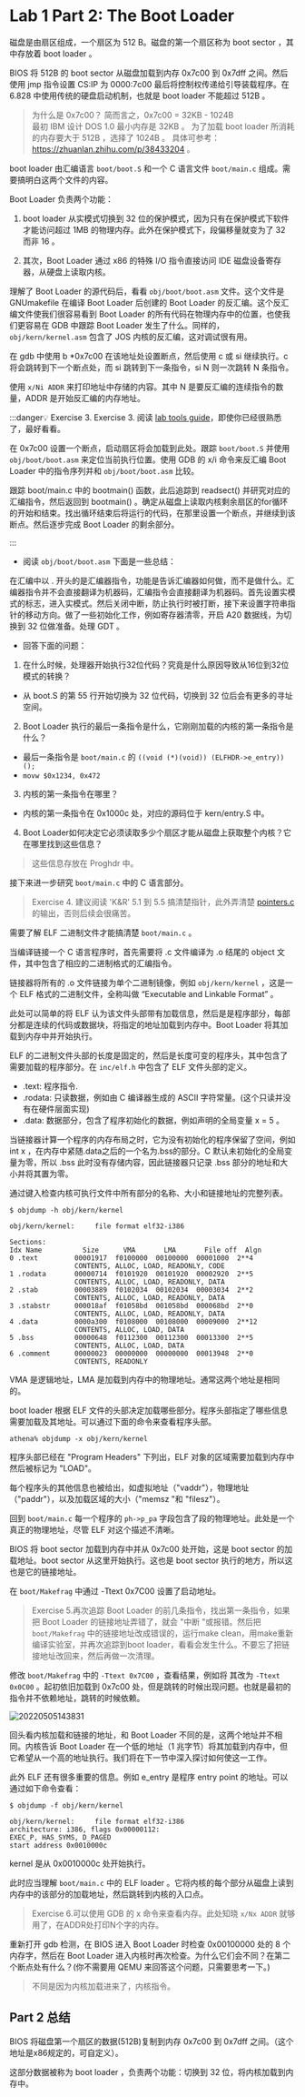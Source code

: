 # Lab 1 Part 2: The Boot Loader

磁盘是由扇区组成，一个扇区为 512 B。磁盘的第一个扇区称为 boot sector ，其中存放着 boot loader 。

BIOS 将 512B 的 boot sector 从磁盘加载到内存 0x7c00 到 0x7dff 之间。然后使用 jmp 指令设置 CS:IP 为 0000:7c00 最后将控制权传递给引导装载程序。在 6.828 中使用传统的硬盘启动机制，也就是 boot loader 不能超过 512B 。

> 为什么是 0x7c00？
> 简而言之，0x7c00 = 32KB - 1024B  
> 最初 IBM 设计 DOS 1.0 最小内存是 32KB 。
> 为了加载 boot loader 所消耗的内存要大于 512B ，选择了 1024B 。
> 具体可参考：https://zhuanlan.zhihu.com/p/38433204 。

boot loader 由汇编语言 `boot/boot.S` 和一个 C 语言文件 `boot/main.c` 组成。需要搞明白这两个文件的内容。

Boot Loader 负责两个功能：

1. boot loader 从实模式切换到 32 位的保护模式，因为只有在保护模式下软件才能访问超过 1MB 的物理内存。此外在保护模式下，段偏移量就变为了 32 而非 16 。

2. 其次，Boot Loader 通过 x86 的特殊 I/O 指令直接访问 IDE 磁盘设备寄存器，从硬盘上读取内核。

理解了 Boot Loader 的源代码后，看看 `obj/boot/boot.asm` 文件。这个文件是 GNUmakefile 在编译 Boot Loader 后创建的 Boot Loader 的反汇编。这个反汇编文件使我们很容易看到 Boot Loader 的所有代码在物理内存中的位置，也使我们更容易在 GDB 中跟踪 Boot Loader 发生了什么。同样的，`obj/kern/kernel.asm` 包含了 JOS 内核的反汇编，这对调试很有用。

在 gdb 中使用 b *0x7c00 在该地址处设置断点，然后使用 c 或 si 继续执行。c 将会跳转到下一个断点处，而 si 跳转到下一条指令，si N 则一次跳转 N 条指令。

使用 `x/Ni ADDR` 来打印地址中存储的内容。其中 N 是要反汇编的连续指令的数量，ADDR 是开始反汇编的内存地址。

:::danger💡 Exercise 3.
Exercise 3. 阅读 [lab tools guide](https://pdos.csail.mit.edu/6.828/2018/labguide.html)，即使你已经很熟悉了，最好看看。

在 0x7c00 设置一个断点，启动扇区将会加载到此处。跟踪 `boot/boot.S` 并使用 `obj/boot/boot.asm` 来定位当前执行位置。使用 GDB 的 x/i 命令来反汇编 Boot Loader 中的指令序列并和 `obj/boot/boot.asm` 比较。

跟踪 boot/main.c 中的 bootmain() 函数，此后追踪到 readsect() 并研究对应的汇编指令，然后返回到 bootmain() 。确定从磁盘上读取内核剩余扇区的for循环的开始和结束。找出循环结束后将运行的代码，在那里设置一个断点，并继续到该断点。然后逐步完成 Boot Loader 的剩余部分。

:::

* 阅读 `obj/boot/boot.asm` 下面是一些总结：

在汇编中以 . 开头的是汇编器指令，功能是告诉汇编器如何做，而不是做什么。汇编器指令并不会直接翻译为机器码，汇编指令会直接翻译为机器码。首先设置实模式的标志，进入实模式。然后关闭中断，防止执行时被打断，接下来设置字符串指针的移动方向。做了一些初始化工作，例如寄存器清零，开启 A20 数据线，为切换到 32 位做准备。处理 GDT 。



* 回答下面的问题：

1. 在什么时候，处理器开始执行32位代码？究竟是什么原因导致从16位到32位模式的转换？

* 从 boot.S 的第 55 行开始切换为 32 位代码，切换到 32 位后会有更多的寻址空间。

2. Boot Loader 执行的最后一条指令是什么，它刚刚加载的内核的第一条指令是什么？

* 最后一条指令是 `boot/main.c` 的 `((void (*)(void)) (ELFHDR->e_entry))();` 
*  `movw $0x1234, 0x472`

3. 内核的第一条指令在哪里？

* 内核的第一条指令在 0x1000c 处，对应的源码位于 kern/entry.S 中。

4. Boot Loader如何决定它必须读取多少个扇区才能从磁盘上获取整个内核？它在哪里找到这些信息？

> 这些信息存放在 Proghdr 中。

接下来进一步研究 `boot/main.c` 中的 C 语言部分。

> Exercise 4. 建议阅读 'K&R' 5.1 到 5.5 搞清楚指针，此外弄清楚 [pointers.c](https://pdos.csail.mit.edu/6.828/2018/labs/lab1/pointers.c) 的输出，否则后续会很痛苦。

需要了解 ELF 二进制文件才能搞清楚 `boot/main.c` 。

当编译链接一个 C 语言程序时，首先需要将 .c 文件编译为 .o 结尾的 object 文件，其中包含了相应的二进制格式的汇编指令。

链接器将所有的 .o 文件链接为单个二进制镜像，例如 `obj/kern/kernel` ，这是一个 ELF 格式的二进制文件，全称叫做 “Executable and Linkable Format” 。

此处可以简单的将 ELF 认为该文件头部带有加载信息，然后是是程序部分，每部分都是连续的代码或数据块，将指定的地址加载到内存中。Boot Loader 将其加载到内存中并开始执行。

ELF 的二进制文件头部的长度是固定的，然后是长度可变的程序头，其中包含了需要加载的程序部分。在 `inc/elf.h` 中包含了 ELF 文件头部的定义。

* .text: 程序指令.
* .rodata: 只读数据，例如由 C 编译器生成的 ASCII 字符常量。(这个只读并没有在硬件层面实现)
* .data: 数据部分，包含了程序初始化的数据，例如声明的全局变量 x = 5 。

当链接器计算一个程序的内存布局之时，它为没有初始化的程序保留了空间，例如 int x ，在内存中紧随.data之后的一个名为.bss的部分。C 默认未初始化的全局变量为零，所以 .bss 此时没有存储内容，因此链接器只记录 .bss 部分的地址和大小并将其置为零。

通过键入检查内核可执行文件中所有部分的名称、大小和链接地址的完整列表。

    $ objdump -h obj/kern/kernel

    obj/kern/kernel:     file format elf32-i386

    Sections:
    Idx Name          Size      VMA       LMA       File off  Algn
    0 .text         00001917  f0100000  00100000  00001000  2**4
                    CONTENTS, ALLOC, LOAD, READONLY, CODE
    1 .rodata       00000714  f0101920  00101920  00002920  2**5
                    CONTENTS, ALLOC, LOAD, READONLY, DATA
    2 .stab         00003889  f0102034  00102034  00003034  2**2
                    CONTENTS, ALLOC, LOAD, READONLY, DATA
    3 .stabstr      000018af  f01058bd  001058bd  000068bd  2**0
                    CONTENTS, ALLOC, LOAD, READONLY, DATA
    4 .data         0000a300  f0108000  00108000  00009000  2**12
                    CONTENTS, ALLOC, LOAD, DATA
    5 .bss          00000648  f0112300  00112300  00013300  2**5
                    CONTENTS, ALLOC, LOAD, DATA
    6 .comment      00000023  00000000  00000000  00013948  2**0
                    CONTENTS, READONLY

VMA 是逻辑地址，LMA 是加载到内存中的物理地址。通常这两个地址是相同的。

boot loader 根据 ELF 文件的头部决定加载哪些部分。程序头部指定了哪些信息需要加载及其地址。可以通过下面的命令来查看程序头部。

    athena% objdump -x obj/kern/kernel

程序头部已经在 "Program Headers" 下列出，ELF 对象的区域需要加载到内存中然后被标记为 "LOAD"。

每个程序头的其他信息也被给出，如虚拟地址（"vaddr"），物理地址（"paddr"），以及加载区域的大小（"memsz "和 "filesz"）。

回到 `boot/main.c` 每一个程序的 `ph->p_pa` 字段包含了段的物理地址。此处是一个真正的物理地址，尽管 ELF 对这个描述不清晰。

BIOS 将 boot sector 加载到内存中并从 0x7c00 处开始，这是 boot sector 的加载地址。boot sector 从这里开始执行。这也是 boot sector 执行的地方，所以这也是它的链接地址。

在 `boot/Makefrag` 中通过 -Ttext 0x7C00 设置了启动地址。

> Exercise 5.再次追踪 Boot Loader 的前几条指令，找出第一条指令，如果把 Boot Loader 的链接地址弄错了，就会 "中断 "或报错。然后把`boot/Makefrag` 中的链接地址改成错误的，运行make clean，用make重新编译实验室，并再次追踪到boot loader，看看会发生什么。不要忘了把链接地址改回来，然后再做一次清理。

修改 `boot/Makefrag` 中的 `-Ttext 0x7C00` ，查看结果，例如将 其改为 `-Ttext 0x0C00` 。起初依旧加载到 0x7c00 处，但是跳转的时候出现问题。也就是最初的指令并不依赖地址，跳转的时候依赖。

![20220505143831](https://cdn.jsdelivr.net/gh/weijiew/pic/images/20220505143831.png)

回头看内核加载和链接的地址，和 Boot Loader 不同的是，这两个地址并不相同。内核告诉 Boot Loader 在一个低的地址（1 兆字节）将其加载到内存中，但它希望从一个高的地址执行。我们将在下一节中深入探讨如何使这一工作。

此外 ELF 还有很多重要的信息。例如 e_entry 是程序 entry point 的地址。可以通过如下命令查看：

    $ objdump -f obj/kern/kernel

    obj/kern/kernel:     file format elf32-i386
    architecture: i386, flags 0x00000112:
    EXEC_P, HAS_SYMS, D_PAGED
    start address 0x0010000c

kernel 是从 0x0010000c 处开始执行。

此时应当理解 `boot/main.c` 中的 ELF loader 。它将内核的每个部分从磁盘上读到内存中的该部分的加载地址，然后跳转到内核的入口点。

> Exercise 6.可以使用 GDB 的 x 命令来查看内存。此处知晓 `x/Nx ADDR` 就够用了，在ADDR处打印N个字的内存。

重新打开 gdb 检测，在 BIOS 进入 Boot Loader 时检查 0x00100000 处的 8 个内存字，然后在 Boot Loader 进入内核时再次检查。为什么它们会不同？在第二个断点处有什么？(你不需要用 QEMU 来回答这个问题，只需要思考一下。)

> 不同是因为内核加载进来了，内核指令。

## Part 2 总结

BIOS 将磁盘第一个扇区的数据(512B)复制到内存 0x7c00 到 0x7dff 之间。（这个地址是x86规定的，可自定义）。

这部分数据被称为 boot loader ，负责两个功能：切换到 32 位，将内核加载到内存中。
